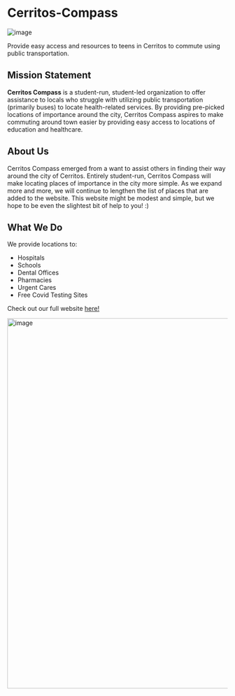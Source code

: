 # Cerritos-Compass

![image](https://static.wixstatic.com/media/f1cff8_90d9ba103bf3464b8c3d84d57cad308d~mv2.jpg/v1/fill/w_120,h_119,al_c,q_80,usm_0.66_1.00_0.01,enc_auto/%ED%99%94%EB%A9%B4%20%EC%BA%A1%EC%B2%98%202022-07-26%20010703.jpg)

Provide easy access and resources to teens in Cerritos to commute using public transportation.

## Mission Statement

**Cerritos Compass** is a student-run, student-led organization to offer assistance to locals who struggle with utilizing public transportation (primarily buses) to locate health-related services. By providing pre-picked locations of importance around the city, Cerritos Compass aspires to make commuting around town easier by providing easy access to locations of education and healthcare.

## About Us

Cerritos Compass emerged from a want to assist others in finding their way around the city of Cerritos. Entirely student-run, Cerritos Compass will make locating places of importance in the city more simple. As we expand more and more, we will continue to lengthen the list of places that are added to the website. This website might be modest and simple, but we hope to be even the slightest bit of help to you! :)

## What We Do

We provide locations to:

* Hospitals
* Schools
* Dental Offices
* Pharmacies
* Urgent Cares
* Free Covid Testing Sites

Check out our full website [here!](https://alicesong0615.wixsite.com/cerritoscompass)

<img width="846" alt="image" src="https://user-images.githubusercontent.com/114503024/193959032-c2e6184b-b385-4d87-9a4c-b8748ecbb3db.png">
